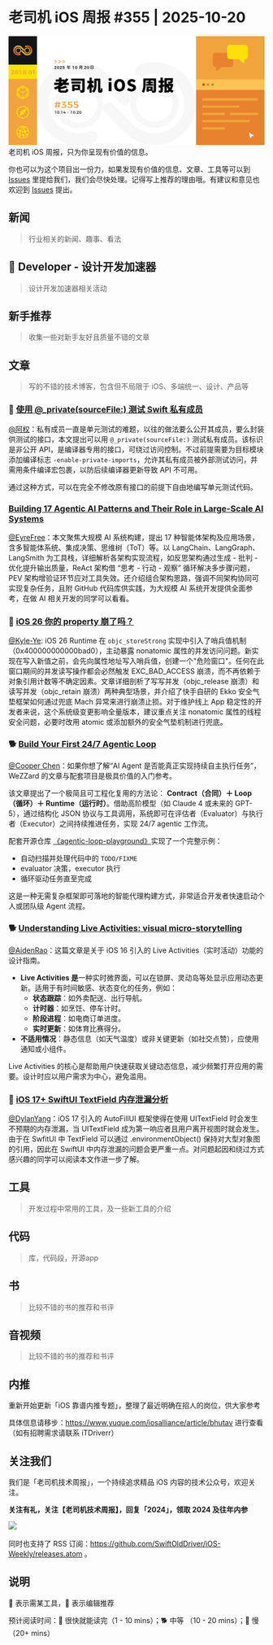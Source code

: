 # 老司机 iOS 周报 #355 | 2025-10-20

![ios-weekly](https://github.com/SwiftOldDriver/iOS-Weekly/blob/master/assets/weekly-header/355.jpg?raw=true)
老司机 iOS 周报，只为你呈现有价值的信息。

你也可以为这个项目出一份力，如果发现有价值的信息、文章、工具等可以到 [Issues](https://github.com/SwiftOldDriver/iOS-Weekly/issues) 里提给我们，我们会尽快处理。记得写上推荐的理由哦。有建议和意见也欢迎到 [Issues](https://github.com/SwiftOldDriver/iOS-Weekly/issues) 提出。

## 新闻

> 行业相关的新闻、趣事、看法

##  Developer - 设计开发加速器

> 设计开发加速器相关活动

## 新手推荐

> 收集一些对新手友好且质量不错的文章

## 文章

> 写的不错的技术博客，包含但不局限于 iOS、多端统一、设计、产品等

### 🐎 [使用 @_private(sourceFile:) 测试 Swift 私有成员](https://kyleye.top/posts/swift-private-imports/)

[@阿权](https://github.com/bqlin)：私有成员一直是单元测试的难题，以往的做法要么公开其成员，要么封装供测试的接口，本文提出可以用 `@_private(sourceFile:)` 测试私有成员。该标识是非公开 API，是编译器专用的接口，可绕过访问控制。不过前提需要为目标模块添加编译标志 `-enable-private-imports`，允许其私有成员被外部测试访问，并需用条件编译宏包裹，以防后续编译器更新导致 API 不可用。

通过这种方式，可以在完全不修改原有接口的前提下自由地编写单元测试代码。

### [Building 17 Agentic AI Patterns and Their Role in Large-Scale AI Systems](https://levelup.gitconnected.com/building-17-agentic-ai-patterns-and-their-role-in-large-scale-ai-systems-f4915b5615ce)

[@EyreFree](https://github.com/EyreFree)：本文聚焦大规模 AI 系统构建，提出 17 种智能体架构及应用场景，含多智能体系统、集成决策、思维树（ToT）等。以 LangChain、LangGraph、LangSmith 为工具栈，详细解析各架构实现流程，如反思架构通过生成 - 批判 - 优化提升输出质量，ReAct 架构借 “思考 - 行动 - 观察” 循环解决多步骤问题，PEV 架构增验证环节应对工具失效。还介绍组合架构思路，强调不同架构协同可实现复杂任务，且附 GitHub 代码库供实践，为大规模 AI 系统开发提供全面参考，在做 AI 相关开发的同学可以看看。

### 🐎 [iOS 26 你的 property 崩了吗？](https://mp.weixin.qq.com/s/6jxpWDq4JWTpKmmCx3S3XA)

[@Kyle-Ye](https://github.com/Kyle-Ye): iOS 26 Runtime 在 `objc_storeStrong` 实现中引入了哨兵值机制（0x400000000000bad0），主动暴露 nonatomic 属性的并发访问问题。新实现在写入新值之前，会先向属性地址写入哨兵值，创建一个"危险窗口"。任何在此窗口期间的并发读写操作都会必然触发 EXC_BAD_ACCESS 崩溃，而不再依赖于对象引用计数等不确定因素。文章详细剖析了写写并发（objc_release 崩溃）和读写并发（objc_retain 崩溃）两种典型场景，并介绍了快手自研的 Ekko 安全气垫框架如何通过兜底 Mach 异常来进行崩溃止损。对于维护线上 App 稳定性的开发者来说，这个系统级变更影响全量版本，建议重点关注 nonatomic 属性的线程安全问题，必要时改用 atomic 或添加额外的安全气垫机制进行兜底。

### 🐕 [Build Your First 24/7 Agentic Loop](https://wezzard.com/post/2025/09/build-your-first-agentic-loop-9d22/)

[@Cooper Chen](https://github.com/cjlcooper)：如果你想了解“AI Agent 是否能真正实现持续自主执行任务”，WeZZard 的文章与配套项目是极具价值的入门参考。

该文章提出了一个极简且可工程化复用的方法论：
**Contract（合同）＋ Loop（循环）＋ Runtime（运行时）**。借助高阶模型（如 Claude 4 或未来的 GPT-5），通过结构化 JSON 协议与工具调用，系统即可在评估者（Evaluator）与执行者（Executor）之间持续推进任务，实现 24/7 agentic 工作流。

配套开源仓库 [《agentic-loop-playground》](https://github.com/WeZZard/agentic-loop-playground)实现了一个完整示例：

- 自动扫描并处理代码中的 `TODO/FIXME`
- evaluator 决策，executor 执行
- 循环驱动任务直至完成

这是一种无需复杂框架即可落地的智能代理构建方式，非常适合开发者快速启动个人或团队级 Agent 流程。

### 🐕 [Understanding Live Activities: visual micro-storytelling](https://www.createwithswift.com/understanding-live-activities-visual-micro-storytelling/)

[@AidenRao](https://weibo.com/AidenRao)：这篇文章是关于 iOS 16 引入的 Live Activities（实时活动）功能的设计指南。

- **Live Activities 是**一种实时微界面，可以在锁屏、灵动岛等处显示应用动态更新。适用于有时间敏感、状态变化的任务，例如：
    - **状态跟踪**：如外卖配送、出行导航。
    - **计时器**：如烹饪、停车计时。
    - **阶段进程**：如电商订单进度。
    - **实时更新**：如体育比赛得分。
- **不适用情况**：静态信息（如天气温度）或非关键更新（如社交点赞），应使用通知或小组件。

Live Activities 的核心是帮助用户快速获取关键动态信息，减少频繁打开应用的需要。设计时应以用户需求为中心，避免滥用。

### 🐎 [iOS 17+ SwiftUI TextField 内存泄漏分析](https://kyleye.top/posts/swiftui-textfield-memory-leak/)

[@DylanYang](https://github.com/Dylan19Yang)：iOS 17 引入的 AutoFillUI 框架使得在使用 UITextField 时会发生不预期的内存泄漏，当 UITextField 成为第一响应者且用户离开视图时就会发生。由于在 SwfitUI 中 TextField 可以通过 .environmentObject() 保持对大型对象图的引用，因此在 SwiftUI 中内存泄漏的问题会更严重一点。对问题起因和绕过方式感兴趣的同学可以阅读本文作进一步了解。


## 工具

> 开发过程中常用的工具，及一些新工具的介绍

## 代码

> 库，代码段，开源app

## 书

> 比较不错的书的推荐和书评

## 音视频

> 比较不错的书的推荐和书评

## 内推

重新开始更新「iOS 靠谱内推专题」，整理了最近明确在招人的岗位，供大家参考

具体信息请移步：https://www.yuque.com/iosalliance/article/bhutav 进行查看（如有招聘需求请联系 iTDriverr）

## 关注我们

我们是「老司机技术周报」，一个持续追求精品 iOS 内容的技术公众号，欢迎关注。

**关注有礼，关注【老司机技术周报】，回复「2024」，领取 2024 及往年内参**

![](https://github.com/SwiftOldDriver/iOS-Weekly/blob/master/assets/qrcode_for_wechat.jpg?raw=true)

同时也支持了 RSS 订阅：https://github.com/SwiftOldDriver/iOS-Weekly/releases.atom 。

## 说明

🚧 表示需某工具，🌟 表示编辑推荐

预计阅读时间：🐎 很快就能读完（1 - 10 mins）；🐕 中等 （10 - 20 mins）；🐢 慢（20+ mins）
